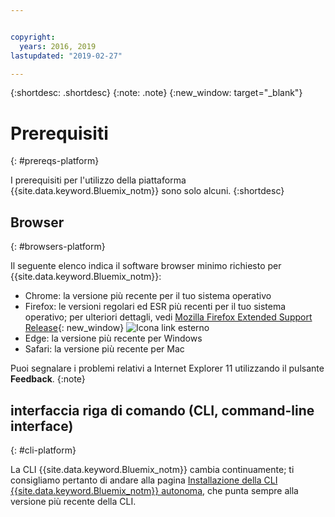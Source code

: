 ```yaml
---


copyright:
  years: 2016, 2019
lastupdated: "2019-02-27"

---
```


{:shortdesc: .shortdesc}
{:note: .note}
{:new_window: target="_blank"}

# Prerequisiti
{: #prereqs-platform}

I prerequisiti per l'utilizzo della piattaforma {{site.data.keyword.Bluemix_notm}} sono solo alcuni.
{:shortdesc}

## Browser
{: #browsers-platform}

Il seguente elenco indica il software browser minimo richiesto per {{site.data.keyword.Bluemix_notm}}:

 * Chrome: la versione più recente per il tuo sistema operativo
 * Firefox: le versioni regolari ed ESR più recenti per il tuo sistema operativo; per ulteriori dettagli, vedi [Mozilla Firefox
Extended Support Release](https://www.mozilla.org/firefox/organizations/){: new_window} ![Icona link esterno](../icons/launch-glyph.svg "Icona link esterno")
 * Edge: la versione più recente per Windows
 * Safari: la versione più recente per Mac
 
Puoi segnalare i problemi relativi a Internet Explorer 11 utilizzando il pulsante **Feedback**.
{:note}

## interfaccia riga di comando (CLI, command-line interface)
{: #cli-platform}

La CLI {{site.data.keyword.Bluemix_notm}} cambia continuamente; ti consigliamo pertanto di andare alla pagina [Installazione della CLI {{site.data.keyword.Bluemix_notm}} autonoma](/docs/cli/reference/ibmcloud/cloud-cli-install_use), che punta sempre alla versione più recente della CLI.
